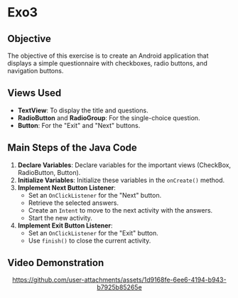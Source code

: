 # Exo3
## Objective
The objective of this exercise is to create an Android application that displays a simple questionnaire with checkboxes, radio buttons, and navigation buttons.

## Views Used
- **TextView**: To display the title and questions.
- **RadioButton** and **RadioGroup**: For the single-choice question.
- **Button**: For the "Exit" and "Next" buttons.

## Main Steps of the Java Code
1. **Declare Variables**: Declare variables for the important views (CheckBox, RadioButton, Button).
2. **Initialize Variables**: Initialize these variables in the `onCreate()` method.
3. **Implement Next Button Listener**:
   - Set an `OnClickListener` for the "Next" button.
   - Retrieve the selected answers.
   - Create an `Intent` to move to the next activity with the answers.
   - Start the new activity.
4. **Implement Exit Button Listener**:
   - Set an `OnClickListener` for the "Exit" button.
   - Use `finish()` to close the current activity.

## Video Demonstration
<div align="center">

   
https://github.com/user-attachments/assets/1d9168fe-6ee6-4194-b943-b7925b85265e

</div>
